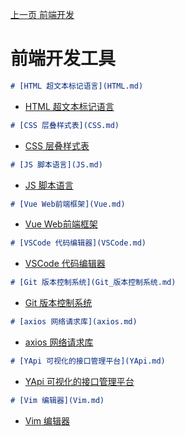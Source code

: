 [上一页 前端开发](前端开发.md)

# 前端开发工具
``` md
# [HTML 超文本标记语言](HTML.md)
```
-  [HTML 超文本标记语言](HTML.md)

``` md
# [CSS 层叠样式表](CSS.md)
```
-  [CSS 层叠样式表](CSS.md)

``` md
# [JS 脚本语言](JS.md)
```
-  [JS 脚本语言](JS.md)

``` md
# [Vue Web前端框架](Vue.md)
```
-  [Vue Web前端框架](Vue.md)

``` md
# [VSCode 代码编辑器](VSCode.md)
```
-  [VSCode 代码编辑器](VSCode.md)

``` md
# [Git 版本控制系统](Git_版本控制系统.md)
```
-  [Git 版本控制系统](Git_版本控制系统.md)
``` md
# [axios 网络请求库](axios.md)
```
-  [axios 网络请求库](axios.md)

``` md
# [YApi 可视化的接口管理平台](YApi.md)
```
-  [YApi 可视化的接口管理平台](YApi.md)


``` md
# [Vim 编辑器](Vim.md)
```
-  [Vim 编辑器](Vim.md)